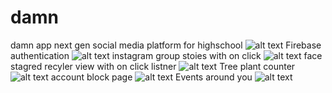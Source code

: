# damn
damn app
next gen social media platform for highschool 
![alt text](https://i.imgur.com/4dHqWkF.png)
Firebase authentication 
![alt text](https://i.imgur.com/gnNF5ab.png)
instagram group stoies with on click 
![alt text](https://i.imgur.com/MXx3D7n.png)
face stagred recyler view with on click listner 
![alt text](https://i.imgur.com/pfRJFYC.png)
Tree plant counter
![alt text](https://i.imgur.com/tah2ylx.png)
account block page 
![alt text](https://i.imgur.com/p00jdRI.png)
Events around you 
![alt text](https://i.imgur.com/OKWwH1f.png)
